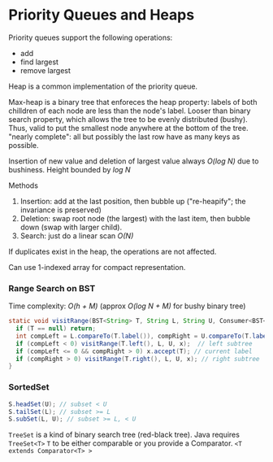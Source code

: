 # Priority Queues and Heaps

Priority queues support the following operations:
- add
- find largest
- remove largest

Heap is a common implementation of the priority queue.

Max-heap is a binary tree that enforeces the heap property: labels of both chilldren of each node are less than the node's label.
Looser than binary search property, which allows the tree to be evenly distributed (bushy).
Thus, valid to put the smallest node anywhere at the bottom of the tree.
"nearly complete": all but possibly the last row have as many keys as possible.

Insertion of new value and deletion of largest value always *O(log N)* due to bushiness.
Height bounded by *log N*

Methods
1. Insertion: add at the last position, then bubble up ("re-heapify"; the invariance is preserved)
2. Deletion: swap root node (the largest) with the last item, then bubble down (swap with larger child).
3. Search: just do a linear scan *O(N)*

If duplicates exist in the heap, the operations are not affected.

Can use 1-indexed array for compact representation.

### Range Search on BST
Time complexity: *O(h + M)* (approx *O(log N + M)* for bushy binary tree)

```java
static void visitRange(BST<String> T, String L, String U, Consumer<BST<String> > x){
  if (T == null) return;
  int compLeft = L.compareTo(T.label()), compRight = U.compareTo(T.label());
  if (compLeft < 0) visitRange(T.left(), L, U, x);  // left subtree
  if (compLeft <= 0 && compRight > 0) x.accept(T); // current label
  if (compRight > 0) visitRange(T.right(), L, U, x); // right subtree
}
```

### SortedSet
```java
S.headSet(U); // subset < U
S.tailSet(L); // subset >= L
S.subSet(L, U); // subset >= L, < U
```

```TreeSet``` is a kind of binary search tree (red-black tree).
Java requires ```TreeSet<T>``` ```T``` to be either comparable or you provide a Comparator.
```<T extends Comparator<T> >```

